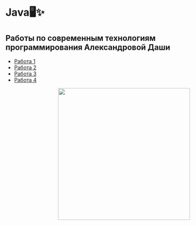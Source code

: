 # Java🖥✨
## Работы по современным технологиям программирования Александровой Даши
+ [Работа 1](https://github.com/shycoldii/FU_Java/tree/master/first)
+ [Работа 2](https://github.com/shycoldii/FU_Java/tree/master/second)
+ [Работа 3](https://github.com/shycoldii/FU_Java/tree/master/third)
+ [Работа 4](https://github.com/shycoldii/FU_Java/tree/master/fourth)
<img src=https://upload.wikimedia.org/wikipedia/ru/4/49/%D0%9F%D0%BE%D0%BA%D0%B5%D0%BC%D0%BE%D0%BD_%D0%98%D0%B2%D0%B8.png width="360" height="360" align="right"/>
